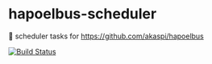 # hapoelbus-scheduler
:pencil: scheduler tasks for https://github.com/akaspi/hapoelbus

[![Build Status](https://travis-ci.org/akaspi/hapoelbus-scheduler.svg?branch=master)](https://travis-ci.org/akaspi/hapoelbus-scheduler)

